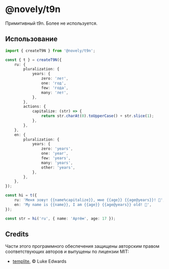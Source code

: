 # @novely/t9n

Примитивный t9n. Более не используется.

## Использование

```ts title="main.ts"
import { createT9N } from '@novely/t9n';

const { t } = createT9N({
	ru: {
		pluralization: {
			years: {
				zero: 'лет',
				one: 'год',
				few: 'года',
				many: 'лет',
			},
		},
		actions: {
			capitalize: (str) => {
				return str.charAt(0).toUpperCase() + str.slice(1);
			},
		},
	},
	en: {
		pluralization: {
			years: {
				zero: 'years',
				one: 'year',
				few: 'years',
				many: 'years',
				other: 'years',
			},
		},
	},
});

const hi = t({
	ru: 'Меня зовут {{name%capitalize}}, мне {{age}} {{age@years}}! 👋',
	en: 'My name is {{name}}, I am {{age}} {{age@years}} old! 👋',
});

const str = hi('ru', { name: 'Артём', age: 17 });
```

## Credits

Части этого программного обеспечения защищены авторским правом соответствующих авторов и выпущены
по лицензии MIT:

- [templite](https://github.com/lukeed/templite), © Luke Edwards
